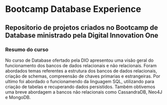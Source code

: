 # Bootcamp Database Experience
## Repositorio de projetos criados no Bootcamp de Database ministrado pela Digital Innovation One

### Resumo do curso
No curso de Database ofertado pela DIO apresentou uma visão geral do funcionamento dos bancos de dados relacionais e não relacionais.
Foram abordados temas referentes a estrutura dos bancos de dados relacionais, criação de schemas, compreensão de chaves primarias e estrangeiras.
Por ultimo foi abordado o funcionamendo da linguagem SQL, utilizando para criação de tabelas e recuperando dados persistidos.
Também obtivemos uma breve abordagem a bancos não relacionais como CassandraDB, Neo4J e MongoDB.
